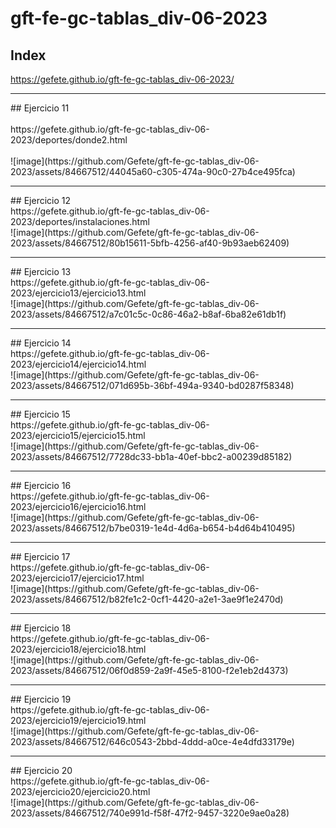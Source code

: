 # gft-fe-gc-tablas_div-06-2023
## Index
https://gefete.github.io/gft-fe-gc-tablas_div-06-2023/
<hr>
## Ejercicio 11
<br> </br> 
https://gefete.github.io/gft-fe-gc-tablas_div-06-2023/deportes/donde2.html
<br> </br> 
![image](https://github.com/Gefete/gft-fe-gc-tablas_div-06-2023/assets/84667512/44045a60-c305-474a-90c0-27b4ce495fca)
<hr>
## Ejercicio 12
<br> 
https://gefete.github.io/gft-fe-gc-tablas_div-06-2023/deportes/instalaciones.html
<br> 
![image](https://github.com/Gefete/gft-fe-gc-tablas_div-06-2023/assets/84667512/80b15611-5bfb-4256-af40-9b93aeb62409)
<hr>
## Ejercicio 13
<br> 
https://gefete.github.io/gft-fe-gc-tablas_div-06-2023/ejercicio13/ejercicio13.html
<br> 
![image](https://github.com/Gefete/gft-fe-gc-tablas_div-06-2023/assets/84667512/a7c01c5c-0c86-46a2-b8af-6ba82e61db1f)
<hr> 
## Ejercicio 14
<br> 
https://gefete.github.io/gft-fe-gc-tablas_div-06-2023/ejercicio14/ejercicio14.html
<br>
![image](https://github.com/Gefete/gft-fe-gc-tablas_div-06-2023/assets/84667512/071d695b-36bf-494a-9340-bd0287f58348)
 <hr> 
## Ejercicio 15
 <br> 
https://gefete.github.io/gft-fe-gc-tablas_div-06-2023/ejercicio15/ejercicio15.html
 <br> 
![image](https://github.com/Gefete/gft-fe-gc-tablas_div-06-2023/assets/84667512/7728dc33-bb1a-40ef-bbc2-a00239d85182)
 <hr>
## Ejercicio 16
<br>
https://gefete.github.io/gft-fe-gc-tablas_div-06-2023/ejercicio16/ejercicio16.html
 <br> 
![image](https://github.com/Gefete/gft-fe-gc-tablas_div-06-2023/assets/84667512/b7be0319-1e4d-4d6a-b654-b4d64b410495)
 <hr> 
## Ejercicio 17
 <br> 
https://gefete.github.io/gft-fe-gc-tablas_div-06-2023/ejercicio17/ejercicio17.html
 <br> 
![image](https://github.com/Gefete/gft-fe-gc-tablas_div-06-2023/assets/84667512/b82fe1c2-0cf1-4420-a2e1-3ae9f1e2470d)
 <hr> 
## Ejercicio 18
 <br> 
https://gefete.github.io/gft-fe-gc-tablas_div-06-2023/ejercicio18/ejercicio18.html
 <br> 
![image](https://github.com/Gefete/gft-fe-gc-tablas_div-06-2023/assets/84667512/06f0d859-2a9f-45e5-8100-f2e1eb2d4373)
 <hr> 
## Ejercicio 19
 <br> 
https://gefete.github.io/gft-fe-gc-tablas_div-06-2023/ejercicio19/ejercicio19.html
 <br> 
![image](https://github.com/Gefete/gft-fe-gc-tablas_div-06-2023/assets/84667512/646c0543-2bbd-4ddd-a0ce-4e4dfd33179e)
 <hr> 
## Ejercicio 20
 <br> 
https://gefete.github.io/gft-fe-gc-tablas_div-06-2023/ejercicio20/ejercicio20.html
 <br> 
![image](https://github.com/Gefete/gft-fe-gc-tablas_div-06-2023/assets/84667512/740e991d-f58f-47f2-9457-3220e9ae0a28)
